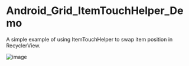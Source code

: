 # Android_Grid_ItemTouchHelper_Demo
A simple example of using ItemTouchHelper to swap item position in RecyclerView.

![image](https://github.com/liusiqian0209/Android_Grid_ItemTouchHelper_Demo/blob/master/GridTouchHelper.gif)